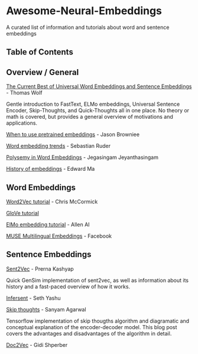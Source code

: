 # Awesome-Neural-Embeddings

A curated list of information and tutorials about word and sentence embeddings

## Table of Contents


## Overview / General


[The Current Best of Universal Word Embeddings and Sentence Embeddings](https://medium.com/huggingface/universal-word-sentence-embeddings-ce48ddc8fc3a) - Thomas Wolf

Gentle introduction to FastText, ELMo embeddings, Universal Sentence Encoder, Skip-Thoughts, and Quick-Thoughts all in one place. No theory or math is covered, but provides a general overview of motivations and applications.

[When to use pretrained embeddings](https://machinelearningmastery.com/develop-word-embeddings-python-gensim/) - Jason Browniee

[Word embedding trends](http://ruder.io/word-embeddings-2017/) - Sebastian Ruder

[Polysemy in Word Embeddings](https://medium.com/@jegasingamjeyanthasingam/word-embedding-to-polysemy-embedding-17274ab98418) - Jegasingam Jeyanthasingam

[History of embeddings](https://towardsdatascience.com/3-silver-bullets-of-word-embedding-in-nlp-10fa8f50cc5a) - Edward Ma

## Word Embeddings

[Word2Vec tutorial](http://mccormickml.com/2016/04/19/word2vec-tutorial-the-skip-gram-model/) - Chris McCormick

[GloVe tutorial](http://mlexplained.com/2018/04/29/paper-dissected-glove-global-vectors-for-word-representation-explained/)

[ElMo embedding tutorial](https://github.com/allenai/allennlp/blob/master/tutorials/how_to/elmo.md) - Allen AI

[MUSE Multilingual Embeddings](https://code.fb.com/ml-applications/under-the-hood-multilingual-embeddings/) - Facebook

## Sentence Embeddings

[Sent2Vec](https://rare-technologies.com/sent2vec-an-unsupervised-approach-towards-learning-sentence-embeddings/) - Prerna Kashyap

Quick GenSim implementation of sent2vec, as well as information about its history and a fast-paced overview of how it works. 

[Infersent](https://yashuseth.blog/2018/08/06/infersent-supervised-learning-of-sentence-embeddings/) - Seth Yashu

[Skip thoughts](https://medium.com/@sanyamagarwal/my-thoughts-on-skip-thoughts-a3e773605efa) - Sanyam Agarwal

Tensorflow implementation of skip thougths algorithm and diagramatic and conceptual explanation of the encoder-decoder model. This blog post covers the advantages and disadvantages of the algorithm in detail.

[Doc2Vec](https://medium.com/scaleabout/a-gentle-introduction-to-doc2vec-db3e8c0cce5e) - Gidi Shperber
 
